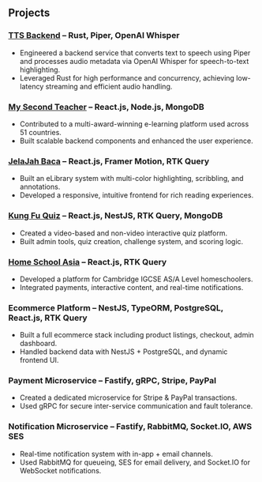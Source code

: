 ## Projects

### [TTS Backend](#) – Rust, Piper, OpenAI Whisper

- Engineered a backend service that converts text to speech using Piper and processes audio metadata via OpenAI Whisper for speech-to-text highlighting.
- Leveraged Rust for high performance and concurrency, achieving low-latency streaming and efficient audio handling.

### [My Second Teacher](https://mysecondteacher.com) – React.js, Node.js, MongoDB

- Contributed to a multi-award-winning e-learning platform used across 51 countries.
- Built scalable backend components and enhanced the user experience.

### [JelaJah Baca](https://jelajahbaca.com) – React.js, Framer Motion, RTK Query

- Built an eLibrary system with multi-color highlighting, scribbling, and annotations.
- Developed a responsive, intuitive frontend for rich reading experiences.

### [Kung Fu Quiz](https://kungfuquiz.com) – React.js, NestJS, RTK Query, MongoDB

- Created a video-based and non-video interactive quiz platform.
- Built admin tools, quiz creation, challenge system, and scoring logic.

### [Home School Asia](https://www.homeschool.asia) – React.js, RTK Query

- Developed a platform for Cambridge IGCSE AS/A Level homeschoolers.
- Integrated payments, interactive content, and real-time notifications.

### Ecommerce Platform – NestJS, TypeORM, PostgreSQL, React.js, RTK Query

- Built a full ecommerce stack including product listings, checkout, admin dashboard.
- Handled backend data with NestJS + PostgreSQL, and dynamic frontend UI.

### Payment Microservice – Fastify, gRPC, Stripe, PayPal

- Created a dedicated microservice for Stripe & PayPal transactions.
- Used gRPC for secure inter-service communication and fault tolerance.

### Notification Microservice – Fastify, RabbitMQ, Socket.IO, AWS SES

- Real-time notification system with in-app + email channels.
- Used RabbitMQ for queueing, SES for email delivery, and Socket.IO for WebSocket notifications.
